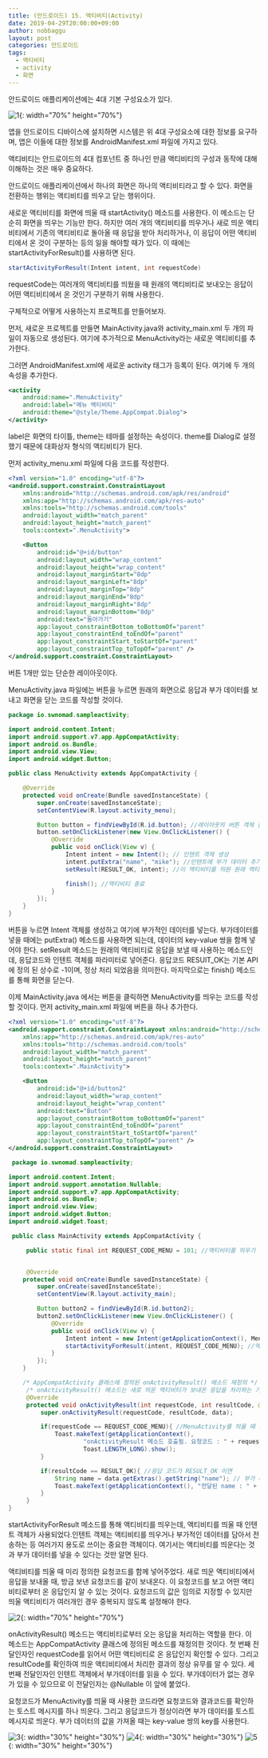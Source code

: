 ```yaml
---
title: (안드로이드) 15. 액티비티(Activity)
date: 2019-04-29T20:00:00+09:00
author: nobbaggu
layout: post
categories: 안드로이드
tags:
  - 액티비티
  - activity
  - 화면
---
```


안드로이드 애플리케이션에는 4대 기본 구성요소가 있다.

![1](/images/android/15/1.png){: width="70%" height="70%"}

앱을 안드로이드 디바이스에 설치하면 시스템은 위 4대 구성요소에 대한 정보를 요구하며, 앱은 이들에 대한 정보를 AndroidManifest.xml 파일에 가지고 있다.

액티비티는 안드로이드의 4대 컴포넌트 중 하나인 만큼 액티비티의 구성과 동작에 대해 이해하는 것은 매우 중요하다.

안드로이드 애플리케이션에서 하나의 화면은 하나의 액티비티라고 할 수 있다. 화면을 전환하는 행위는 액티비티를 띄우고 닫는 행위이다.

새로운 액티비티를 화면에 띄울 때 startActivity() 메소드를 사용한다. 이 메소드는 단순히 화면을 띄우는 기능만 한다. 하지만 여러 개의 액티비티를 띄우거나 새로 띄운 액티비티에서 기존의 액티비티로 돌아올 때 응답을 받아 처리하거나, 이 응답이 어떤 액티비티에서 온 것이 구분하는 등의 일을 해야할 때가 있다. 이 때에는 startActivityForResult()를 사용하면 된다.

~~~ java
startActivityForResult(Intent intent, int requestCode)
~~~

requestCode는 여러개의 액티비티를 띄웠을 때 원래의 액티비티로 보내오는 응답이 어떤 액티비티에서 온 것인기 구분하기 위해 사용한다.

구체적으로 어떻게 사용하는지 프로젝트를 만들어보자.

먼저, 새로운 프로젝트를 만들면 MainActivity.java와 activity_main.xml 두 개의 파일이 자동으로 생성된다. 여기에 추가적으로 MenuActivity라는 새로운 액티비티를 추가한다.

그러면 AndroidManifest.xml에 새로운 activity 태그가 등록이 된다. 여기에 두 개의 속성을 추가한다.

~~~ xml
<activity
	android:name=".MenuActivity"
	android:label="메뉴 액티비티"
	android:theme="@style/Theme.AppCompat.Dialog">
</activity>
~~~

label은 화면의 타이틀, theme는 테마를 설정하는 속성이다. theme를 Dialog로 설정했기 때문에 대화상자 형식의 액티비티가 된다.

먼저 activity_menu.xml 파일에 다음 코드를 작성한다.

~~~ xml
<?xml version="1.0" encoding="utf-8"?>
<android.support.constraint.ConstraintLayout
    xmlns:android="http://schemas.android.com/apk/res/android"
    xmlns:app="http://schemas.android.com/apk/res-auto"
    xmlns:tools="http://schemas.android.com/tools"
    android:layout_width="match_parent"
    android:layout_height="match_parent"
    tools:context=".MenuActivity">

    <Button
        android:id="@+id/button"
        android:layout_width="wrap_content"
        android:layout_height="wrap_content"
        android:layout_marginStart="8dp"
        android:layout_marginLeft="8dp"
        android:layout_marginTop="8dp"
        android:layout_marginEnd="8dp"
        android:layout_marginRight="8dp"
        android:layout_marginBottom="8dp"
        android:text="돌아가기"
        app:layout_constraintBottom_toBottomOf="parent"
        app:layout_constraintEnd_toEndOf="parent"
        app:layout_constraintStart_toStartOf="parent"
        app:layout_constraintTop_toTopOf="parent" />
</android.support.constraint.ConstraintLayout>
~~~

버튼 1개만 있는 단순한 레이아웃이다.

MenuActivity.java 파일에는 버튼을 누르면 원래의 화면으로 응답과 부가 데이터를 보내고 화면을 닫는 코드를 작성할 것이다.

~~~ java
package io.swnomad.sampleactivity;

import android.content.Intent;
import android.support.v7.app.AppCompatActivity;
import android.os.Bundle;
import android.view.View;
import android.widget.Button;

public class MenuActivity extends AppCompatActivity {

    @Override
    protected void onCreate(Bundle savedInstanceState) {
        super.onCreate(savedInstanceState);
        setContentView(R.layout.activity_menu);

        Button button = findViewById(R.id.button); //레이아웃의 버튼 객체 참조
        button.setOnClickListener(new View.OnClickListener() {
            @Override
            public void onClick(View v) {
                Intent intent = new Intent(); // 인텐트 객체 생성
                intent.putExtra("name", "mike"); //인텐트에 부가 데이터 추가
                setResult(RESULT_OK, intent); //이 액티비티를 띄원 원래 액티비티로 응답 보내기

                finish(); //액티비티 종료
            }
        });
    }
}
~~~

버튼을 누르면 Intent 객체를 생성하고 여기에 부가적인 데이터를 넣는다. 부가데이터를 넣을 때에는 putExtra() 메소드를 사용하면 되는데, 데이터의 key-value 쌍을 함께 넣어야 한다. setResult 메소드는 원래의 액티비티로 응답을 보낼 때 사용하는 메소드인데, 응답코드와 인텐트 객체를 파라미터로 넣어준다. 응답코드 RESUlT_OK는 기본 API에 정의 된 상수로 -1이며, 정상 처리 되었음을 의미한다. 마지막으로는 finish() 메소드를 통해 화면을 닫는다.

이제 MainActivity.java 에서는 버튼을 클릭하면 MenuActivity를 띄우는 코드를 작성할 것이다. 먼저 activity_main.xml 파일에 버튼을 하나 추가한다.

~~~ xml
<?xml version="1.0" encoding="utf-8"?>
<android.support.constraint.ConstraintLayout xmlns:android="http://schemas.android.com/apk/res/android"
    xmlns:app="http://schemas.android.com/apk/res-auto"
    xmlns:tools="http://schemas.android.com/tools"
    android:layout_width="match_parent"
    android:layout_height="match_parent"
    tools:context=".MainActivity">

    <Button
        android:id="@+id/button2"
        android:layout_width="wrap_content"
        android:layout_height="wrap_content"
        android:text="Button"
        app:layout_constraintBottom_toBottomOf="parent"
        app:layout_constraintEnd_toEndOf="parent"
        app:layout_constraintStart_toStartOf="parent"
        app:layout_constraintTop_toTopOf="parent" />
</android.support.constraint.ConstraintLayout>
~~~

~~~ java
 package io.swnomad.sampleactivity;

import android.content.Intent;
import android.support.annotation.Nullable;
import android.support.v7.app.AppCompatActivity;
import android.os.Bundle;
import android.view.View;
import android.widget.Button;
import android.widget.Toast;

 public class MainActivity extends AppCompatActivity {

     public static final int REQUEST_CODE_MENU = 101; //액티비티를 띄우기 위한 요청코드 정의


     @Override
    protected void onCreate(Bundle savedInstanceState) {
        super.onCreate(savedInstanceState);
        setContentView(R.layout.activity_main);

        Button button2 = findViewById(R.id.button2);
        button2.setOnClickListener(new View.OnClickListener() {
            @Override
            public void onClick(View v) {
                Intent intent = new Intent(getApplicationContext(), MenuActivity.class); //MenuActivity를 띄우기 위한 인텐트 객체 생성
                startActivityForResult(intent, REQUEST_CODE_MENU); //액티비티 띄우기
            }
        });
    }

    /* AppCompatActivity 클래스에 정의된 onActivityResult() 메소드 재정의 */
     /* onActivityResult() 메소드는 새로 띄운 액티비티가 보내온 응답을 처리하는 기능을 한다. */
     @Override
     protected void onActivityResult(int requestCode, int resultCode, @Nullable Intent data) {
         super.onActivityResult(requestCode, resultCode, data);

         if(requestCode == REQUEST_CODE_MENU){ //MenuActivity를 띄울 때 사용했던 요청코드이면
             Toast.makeText(getApplicationContext(),
                     "onActivityResult 메소드 호출됨. 요청코드 : " + requestCode + ", 결과코드 : " + resultCode,
                     Toast.LENGTH_LONG).show();
         }

         if(resultCode == RESULT_OK){ //응답 코드가 RESULT_OK 이면
             String name = data.getExtras().getString("name"); // 부가 데이터의 값(value) 얻기
             Toast.makeText(getApplicationContext(), "전달된 name : " + name, Toast.LENGTH_LONG).show();
         }
     }
}
~~~

startActivityForResult 메소드를 통해 액티비티를 띄우는데, 액티비티를 띄울 때 인텐트 객체가 사용되었다.인텐트 객체는 액티비티를 띄우거나 부가적인 데이터를 담아서 전송하는 등 여러가지 용도로 쓰이는 중요한 객체이다. 여기서는 액티비티를 띄운다는 것과 부가 데이터를 넣을 수 있다는 것만 알면 된다. 

액티비티를 띄울 때 미리 정의한 요청코드를 함께 넣어주었다. 새로 띄운 액티비티에서 응답을 보내올 때, 방금 보낸 요청코드를 같이 보내온다. 이 요청코드를 보고 어떤 액티비티로부터 온 응답인지 알 수 있는 것이다. 요청코드의 값은 임의로 지정할 수 있지만 띄울 액티비티가 여러개인 경우 중복되지 않도록 설정해야 한다. 

![2](/images/android/15/2.png){: width="70%" height="70%"}

onActivityResult() 메소드는 액티비티로부터 오는 응답을 처리하는 역할을 한다. 이 메소드는 AppCompatActivity 클래스에 정의된 메소드를 재정의한 것이다. 첫 번째 전달인자인 requestCode를 읽어서 어떤 액티비티로 온 응답인지 확인할 수 있다. 그리고 resultCode를 확인하여 띄운 액티비티에서 처리한 결과의 정상 유무를 알 수 있다. 세 번째 전달인자인 인텐트 객체에서 부가데이터를 읽을 수 있다. 부가데이터가 없는 경우가 있을 수 있으므로 이 전달인자는 @Nullable 이 앞에 붙었다.

요청코드가 MenuActivity를 띄울 때 사용한 코드라면 요청코드와 결과코드를 확인하는 토스트 메시지를 하나 띄운다. 그리고 응답코드가 정상이라면 부가 데이터를 토스트 메시지로 띄운다. 부가 데이터의 값을 가져올 때는 key-value 쌍의 key를 사용한다.

![3](/images/android/15/3.jpg){: width="30%" height="30%"}
![4](/images/android/15/4.jpg){: width="30%" height="30%"}
![5](/images/android/15/5.jpg){: width="30%" height="30%"}